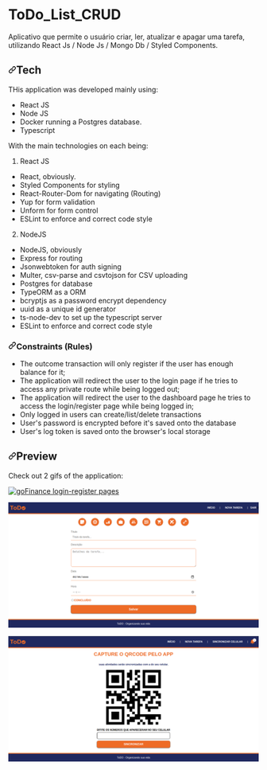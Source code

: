 # ToDo_List_CRUD
Aplicativo que permite o usuário criar, ler, atualizar e apagar uma tarefa, utilizando React Js / Node Js / Mongo Db / Styled Components. 

<h2><a id="user-content-tech" class="anchor" aria-hidden="true" href="#tech"><svg class="octicon octicon-link" viewBox="0 0 16 16" version="1.1" width="16" height="16" aria-hidden="true"><path fill-rule="evenodd" d="M7.775 3.275a.75.75 0 001.06 1.06l1.25-1.25a2 2 0 112.83 2.83l-2.5 2.5a2 2 0 01-2.83 0 .75.75 0 00-1.06 1.06 3.5 3.5 0 004.95 0l2.5-2.5a3.5 3.5 0 00-4.95-4.95l-1.25 1.25zm-4.69 9.64a2 2 0 010-2.83l2.5-2.5a2 2 0 012.83 0 .75.75 0 001.06-1.06 3.5 3.5 0 00-4.95 0l-2.5 2.5a3.5 3.5 0 004.95 4.95l1.25-1.25a.75.75 0 00-1.06-1.06l-1.25 1.25a2 2 0 01-2.83 0z"></path></svg></a>Tech</h2>

<p>THis application was developed mainly using:</p>

<ul>
<li>React JS</li>
<li>Node JS</li>
<li>Docker running a Postgres database.</li>
<li>Typescript</li>
</ul>

<p>With the main technologies on each being:</p>

<ol>
<li>React JS</li>
</ol>

<ul>
<li>React, obviously.</li>
<li>Styled Components for styling</li>
<li>React-Router-Dom for navigating (Routing)</li>
<li>Yup for form validation</li>
<li>Unform for form control</li>
<li>ESLint to enforce and correct code style</li>
</ul>

<ol start="2">
<li>NodeJS</li>
</ol>

<ul>
<li>NodeJS, obviously</li>
<li>Express for routing</li>
<li>Jsonwebtoken for auth signing</li>
<li>Multer, csv-parse and csvtojson for CSV uploading</li>
<li>Postgres for database</li>
<li>TypeORM as a ORM</li>
<li>bcryptjs as a password encrypt dependency</li>
<li>uuid as a unique id generator</li>
<li>ts-node-dev to set up the typescript server</li>
<li>ESLint to enforce and correct code style</li>
</ul>

<h3><a id="user-content-constraints-rules" class="anchor" aria-hidden="true" href="#constraints-rules"><svg class="octicon octicon-link" viewBox="0 0 16 16" version="1.1" width="16" height="16" aria-hidden="true"><path fill-rule="evenodd" d="M7.775 3.275a.75.75 0 001.06 1.06l1.25-1.25a2 2 0 112.83 2.83l-2.5 2.5a2 2 0 01-2.83 0 .75.75 0 00-1.06 1.06 3.5 3.5 0 004.95 0l2.5-2.5a3.5 3.5 0 00-4.95-4.95l-1.25 1.25zm-4.69 9.64a2 2 0 010-2.83l2.5-2.5a2 2 0 012.83 0 .75.75 0 001.06-1.06 3.5 3.5 0 00-4.95 0l-2.5 2.5a3.5 3.5 0 004.95 4.95l1.25-1.25a.75.75 0 00-1.06-1.06l-1.25 1.25a2 2 0 01-2.83 0z"></path></svg></a>Constraints (Rules)</h3>

<ul>
<li>The outcome transaction will only register if the user has enough balance for it;</li>
<li>The application will redirect the user to the login page if he tries to access any private route while being logged out;</li>
<li>The application will redirect the user to the dashboard page he tries to access the login/register page while being logged in;</li>
<li>Only logged in users can create/list/delete transactions</li>
<li>User's password is encrypted before it's saved onto the database</li>
<li>User's log token is saved onto the browser's local storage</li>
</ul>

<h2><a id="user-content-preview" class="anchor" aria-hidden="true" href="#preview"><svg class="octicon octicon-link" viewBox="0 0 16 16" version="1.1" width="16" height="16" aria-hidden="true"><path fill-rule="evenodd" d="M7.775 3.275a.75.75 0 001.06 1.06l1.25-1.25a2 2 0 112.83 2.83l-2.5 2.5a2 2 0 01-2.83 0 .75.75 0 00-1.06 1.06 3.5 3.5 0 004.95 0l2.5-2.5a3.5 3.5 0 00-4.95-4.95l-1.25 1.25zm-4.69 9.64a2 2 0 010-2.83l2.5-2.5a2 2 0 012.83 0 .75.75 0 001.06-1.06 3.5 3.5 0 00-4.95 0l-2.5 2.5a3.5 3.5 0 004.95 4.95l1.25-1.25a.75.75 0 00-1.06-1.06l-1.25 1.25a2 2 0 01-2.83 0z"></path></svg></a>Preview</h2>

<p>Check out 2 gifs of the application:</p>

<p><a target="_blank" rel="noopener noreferrer" href="imagem-Home-ToDo.png"><img src="/fabiosenracorrea/goFinance/raw/master/project-login.gif" alt="goFinance login-register pages" style="max-width:100%;"></a></p>

<p><a target="_blank" rel="noopener noreferrer" href="imagem-Home-ToDo.png"><img src="imagem-Task-ToDo.png.png" alt="goFinance login-register pages" style="max-width:100%;"></a></p>

<p><a target="_blank" rel="noopener noreferrer" href="imagem-Home-ToDo.png"><img src="imagem-QrCode-ToDo.png.png" alt="goFinance login-register pages" style="max-width:100%;"></a></p>

